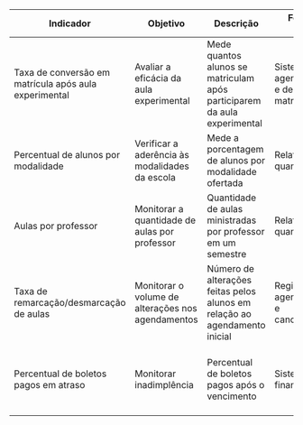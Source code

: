 | **Indicador**                                         | **Objetivo**                                      | **Descrição**                                                              | **Fonte de Dados**                       | **Fórmula de Cálculo**                                                                   |
| ----------------------------------------------------- | ------------------------------------------------- | -------------------------------------------------------------------------- | ---------------------------------------- | ---------------------------------------------------------------------------------------- |
| Taxa de conversão em matrícula após aula experimental | Avaliar a eficácia da aula experimental           | Mede quantos alunos se matriculam após participarem da aula experimental   | Sistema de agendamento e de matrículas   | (Nº de alunos matriculados após aula ÷ Nº de alunos que fizeram aula experimental) × 100 |
| Percentual de alunos por modalidade                   | Verificar a aderência às modalidades da escola    | Mede a porcentagem de alunos por modalidade ofertada                       | Relatório de quantitativos               | (Nº de alunos na modalidade ÷ Nº total de alunos) × 100                                  |
| Aulas por professor                                   | Monitorar a quantidade de aulas por professor     | Quantidade de aulas ministradas por professor em um semestre               | Relatório quantitativo                   | Nº de aulas ministradas ÷ Nº de professores                                              |
| Taxa de remarcação/desmarcação de aulas               | Monitorar o volume de alterações nos agendamentos | Número de alterações feitas pelos alunos em relação ao agendamento inicial | Registro de agendamentos e cancelamentos | (Nº de remarcações + desmarcações) ÷ Nº total de aulas agendadas × 100                   |
| Percentual de boletos pagos em atraso                 | Monitorar inadimplência                           | Percentual de boletos pagos após o vencimento                              | Sistema financeiro                       | (Nº de boletos pagos em atraso ÷ Nº total de boletos emitidos) × 100                     |


